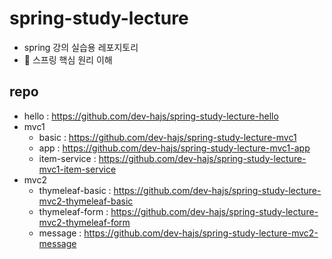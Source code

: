 # spring-study-lecture
* spring 강의 실습용 레포지토리
* 🌱 스프링 핵심 원리 이해

## repo
* hello : https://github.com/dev-hajs/spring-study-lecture-hello
* mvc1
  * basic         : https://github.com/dev-hajs/spring-study-lecture-mvc1
  * app           : https://github.com/dev-hajs/spring-study-lecture-mvc1-app
  * item-service  : https://github.com/dev-hajs/spring-study-lecture-mvc1-item-service
* mvc2
  * thymeleaf-basic : https://github.com/dev-hajs/spring-study-lecture-mvc2-thymeleaf-basic
  * thymeleaf-form  : https://github.com/dev-hajs/spring-study-lecture-mvc2-thymeleaf-form
  * message         : https://github.com/dev-hajs/spring-study-lecture-mvc2-message 
